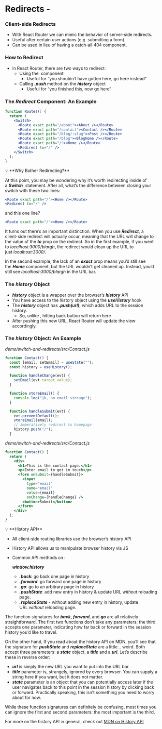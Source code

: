 # Redirects -

### Client-side Redirects
- With React Router we can mimic the behavior of server-side redirects.
- Useful after certain user actions (e.g. submitting a form)
- Can be used in lieu of having a catch-all 404 component.

### How to Redirect
- In React Router, there are two ways to redirect:
    - Using the ***<Redirect>*** component
        - Useful for “you shouldn’t have gotten here, go here instead”
    - Calling ***.push*** method on the ***history*** object
        - Useful for “you finished this, now go here”

### The *Redirect* Component: An Example
```jsx
function Routes() {
  return (
    <Switch>
      <Route exact path="/about"><About /></Route>
      <Route exact path="/contact"><Contact /></Route>
      <Route exact path="/blog/:slug"><Post /></Route>
      <Route exact path="/blog"><BlogHome /></Route>
      <Route exact path="/"><Home /></Route>
      <Redirect to="/" />
    </Switch>
  );
}
```

<aside>
💡 **Why Bother Redirecting?**

At this point, you may be wondering why it’s worth redirecting inside of a ***Switch***
 statement. After all, what’s the difference between closing your switch with these two lines:

```jsx
<Route exact path="/"><Home /></Route>
<Redirect to="/" />
```

and this one line?

```jsx
<Route exact path="/"><Home /></Route>
```

It turns out there’s an important distinction. When you use ***Redirect***, a client-side redirect will actually occur, meaning that the URL will change to the value of the ***to*** prop on the redirect. So in the first example, if you went to *localhost:3000/blargh*, the redirect would clean up the URL to just *localhost:3000/*.

In the second example, the lack of an ***exact*** prop means you’d still see the ***Home*** component, but the URL wouldn’t get cleaned up. Instead, you’d still see *localhost:3000/blargh* in the URL bar.

</aside>

### The *history* Object
- ***history*** object is a wrapper over the browser’s ***history*** API
- You have access to the history object using the ***useHistory*** hook
- The ***history*** object has ***.push(url)***, which adds URL to the session history.
    - So, unlike ***<Redirect>***, hitting back button will return here
- After pushing this new URL, React Router will update the view accordingly.

### The *history* Object: An Example
_demo/switch-and-redirects/src/Contact.js_
```jsx
function Contact() {
  const [email, setEmail] = useState("");
  const history = useHistory();

  function handleChange(evt) {
    setEmail(evt.target.value);
  }

  function storeEmail() {
    console.log("jk, no email storage");
  }

  function handleSubmit(evt) {
    evt.preventDefault();
    storeEmail(email);
    // imperatively redirect to homepage
    history.push("/");
  }
```

_demo/switch-and-redirects/src/Contact.js_
```jsx
function Contact() {
  return (
    <div>
      <h1>This is the contact page.</h1>
      <p>Enter email to get in touch</p>
      <form onSubmit={handleSubmit}>
        <input
          type="email"
          name="email"
          value={email}
          onChange={handleChange} />
        <button>Submit</button>
      </form>
    </div>
  );
}
```

<aside>
💡 **History API**

- All client-side routing libraries use the browser’s history API
- History API allows us to manipulate browser history via JS
- Common API methods on :
    
    ***window.history***
    
    - ***.back***: go back one page in history
    - ***.forward***: go forward one page in history
    - ***.go***: go to an arbitrary page in history
    - ***.pushState***: add new entry in history & update URL *without* reloading page.
    - ***.replaceState*** - without adding new entry in history, update URL *without* reloading page.

The function signatures for ***back***, ***forward***, and ***go*** are all relatively straightforward. The first two functions don’t take any parameters; the third accepts one parameter, indicating how far back or forward in the session history you’d like to travel.

On the other hand, If you read about the history API on MDN, you’ll see that the signature for ***pushState*** and ***replaceState*** are a little… weird. Both accept three parameters: a ***state*** object, a ***title*** and a ***url***. Let’s describe these in reverse order:

- ***url*** is simply the new URL you want to put into the URL bar.
- ***title*** parameter is, strangely, ignored by every browser. You can supply a string here if you want, but it does not matter.
- ***state*** parameter is an object that you can potentially access later if the user navigates back to this point in the session history by clicking back or forward. Practically speaking, this isn’t something you need to worry about for now.

While these function signatures can definitely be confusing, most times you can ignore the first and second parameters: the most important is the third.

For more on the history API in general, check out [MDN on History API](https://developer.mozilla.org/en-US/docs/Web/API/History_API)

</aside>
